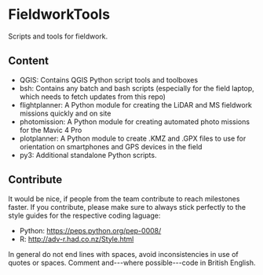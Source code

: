 # FieldworkTools
Scripts and tools for fieldwork.

## Content
- QGIS: Contains QGIS Python script tools and toolboxes
- bsh: Contains any batch and bash scripts (especially for the field laptop, which needs to fetch updates from this repo)
- flightplanner: A Python module for creating the LiDAR and MS fieldwork missions quickly and on site
- photomission: A Python module for creating automated photo missions for the Mavic 4 Pro
- plotplanner: A Python module to create .KMZ and .GPX files to use for orientation on smartphones and GPS devices in the field
- py3: Additional standalone Python scripts.

## Contribute
It would be nice, if people from the team contribute to reach milestones faster.
If you contribute, please make sure to always stick perfectly to the style guides for the respective coding laguage:
- Python: https://peps.python.org/pep-0008/
- R: http://adv-r.had.co.nz/Style.html

In general do not end lines with spaces, avoid inconsistencies in use of quotes or spaces. Comment and---where possible---code in British English.